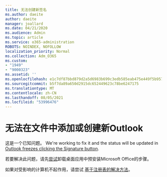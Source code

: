 ```yaml
---
title: 无法创建新签名
ms.author: daeite
author: daeite
manager: joallard
ms.date: 04/21/2020
ms.audience: Admin
ms.topic: article
ms.service: o365-administration
ROBOTS: NOINDEX, NOFOLLOW
localization_priority: Normal
ms.collection: Adm_O365
ms.custom:
- "1949"
- "9000323"
ms.assetid: ''
ms.openlocfilehash: e1c7df87bbd879d2a5d6983b699c3edb585eab475e449f5b95775927d704361e
ms.sourcegitcommit: b5f7da89a650d2915dc652449623c78be6247175
ms.translationtype: MT
ms.contentlocale: zh-CN
ms.lasthandoff: 08/05/2021
ms.locfileid: "53996476"
---
```

# <a name="cannot-add-or-create-a-new-signature-in-outlook"></a>无法在文件中添加或创建新Outlook

这是一个已知问题。 We're working to fix it and the status will be updated in [Outlook freezes clicking the Signature button](https://support.office.com/article/c70b36c2-66ca-401c-ab45-f29a46495d02).

若要解决此问题，请先[尝试](https://support.office.com/article/c70b36c2-66ca-401c-ab45-f29a46495d02)卸载桌面应用中预安装Microsoft Office的步骤。 

如果对受影响的计算机不起作用，请尝试 [基于注册表的解决方法](https://support.office.com/article/c70b36c2-66ca-401c-ab45-f29a46495d02)。